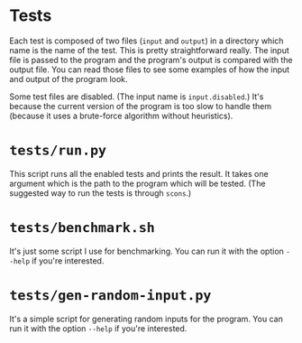 # Tests

Each test is composed of two files (`input` and `output`) in a directory which name is the name of the test.
This is pretty straightforward really. The input file is passed to the program and the program's output is compared with the output file.
You can read those files to see some examples of how the input and output of the program look.

Some test files are disabled. (The input name is `input.disabled`.)
It's because the current version of the program is too slow to handle them (because it uses a brute-force algorithm without heuristics).


# `tests/run.py`

This script runs all the enabled tests and prints the result.
It takes one argument which is the path to the program which will be tested.
(The suggested way to run the tests is through `scons`.)


# `tests/benchmark.sh`

It's just some script I use for benchmarking.
You can run it with the option `--help` if you're interested.


# `tests/gen-random-input.py`

It's a simple script for generating random inputs for the program.
You can run it with the option `--help` if you're interested.
